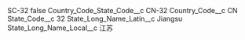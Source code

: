 <?xml version="1.0" encoding="UTF-8"?>
<CustomMetadata xmlns="http://soap.sforce.com/2006/04/metadata" xmlns:xsi="http://www.w3.org/2001/XMLSchema-instance" xmlns:xsd="http://www.w3.org/2001/XMLSchema">
    <label>SC-32</label>
    <protected>false</protected>
    <values>
        <field>Country_Code_State_Code__c</field>
        <value xsi:type="xsd:string">CN-32</value>
    </values>
    <values>
        <field>Country_Code__c</field>
        <value xsi:type="xsd:string">CN</value>
    </values>
    <values>
        <field>State_Code__c</field>
        <value xsi:type="xsd:string">32</value>
    </values>
    <values>
        <field>State_Long_Name_Latin__c</field>
        <value xsi:type="xsd:string">Jiangsu</value>
    </values>
    <values>
        <field>State_Long_Name_Local__c</field>
        <value xsi:type="xsd:string">江苏</value>
    </values>
</CustomMetadata>

